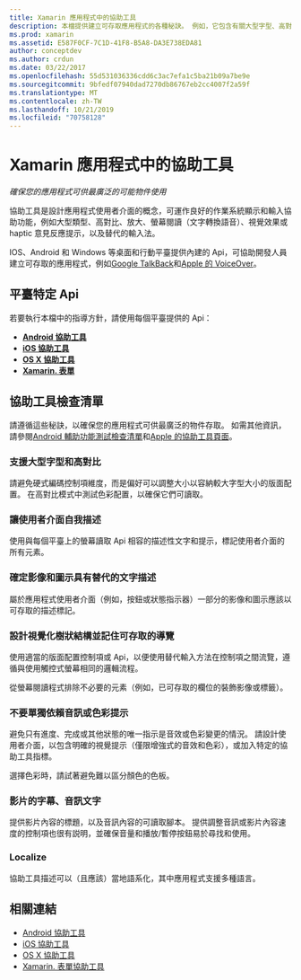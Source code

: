 ```yaml
---
title: Xamarin 應用程式中的協助工具
description: 本檔提供建立可存取應用程式的各種秘訣。 例如，它包含有關大型字型、高對比、自我描述介面等的建議。
ms.prod: xamarin
ms.assetid: E587F0CF-7C1D-41F8-B5A8-DA3E738EDA81
author: conceptdev
ms.author: crdun
ms.date: 03/22/2017
ms.openlocfilehash: 55d531036336cdd6c3ac7efa1c5ba21b09a7be9e
ms.sourcegitcommit: 9bfedf07940dad7270db86767eb2cc4007f2a59f
ms.translationtype: MT
ms.contentlocale: zh-TW
ms.lasthandoff: 10/21/2019
ms.locfileid: "70758128"
---
```

# <a name="accessibility-in-xamarin-apps"></a>Xamarin 應用程式中的協助工具

_確保您的應用程式可供最廣泛的可能物件使用_

協助工具是設計應用程式使用者介面的概念，可運作良好的作業系統顯示和輸入協助功能，例如大型類型、高對比、放大、螢幕閱讀（文字轉換語音）、視覺效果或 haptic 意見反應提示，以及替代的輸入法。

IOS、Android 和 Windows 等桌面和行動平臺提供內建的 Api，可協助開發人員建立可存取的應用程式，例如[Google TalkBack](https://play.google.com/store/apps/details?id=com.google.android.marvin.talkback)和[Apple 的 VoiceOver](http://www.apple.com/accessibility/ios/voiceover/)。

## <a name="platform-specific-apis"></a>平臺特定 Api

若要執行本檔中的指導方針，請使用每個平臺提供的 Api：

- [**Android 協助工具**](~/android/app-fundamentals/accessibility.md)
- [**iOS 協助工具**](~/ios/app-fundamentals/accessibility.md)
- [**OS X 協助工具**](~/mac/app-fundamentals/accessibility.md)
- [**Xamarin. 表單**](~/xamarin-forms/app-fundamentals/accessibility/index.md)

<a name="checklist" />

## <a name="accessibility-checklist"></a>協助工具檢查清單

請遵循這些秘訣，以確保您的應用程式可供最廣泛的物件存取。 如需其他資訊，請參閱[Android 輔助功能測試檢查清單](https://developer.android.com/training/accessibility/testing.html)和[Apple 的協助工具頁面](http://www.apple.com/accessibility/)。

### <a name="support-large-fonts-and-high-contrast"></a>支援大型字型和高對比

請避免硬式編碼控制項維度，而是偏好可以調整大小以容納較大字型大小的版面配置。
在高對比模式中測試色彩配置，以確保它們可讀取。

### <a name="make-the-user-interface-self-describing"></a>讓使用者介面自我描述

使用與每個平臺上的螢幕讀取 Api 相容的描述性文字和提示，標記使用者介面的所有元素。

### <a name="ensure-that-images-and-icons-have-an-alternate-text-description"></a>確定影像和圖示具有替代的文字描述

屬於應用程式使用者介面（例如，按鈕或狀態指示器）一部分的影像和圖示應該以可存取的描述標記。

### <a name="design-the-visual-tree-with-accessible-navigation-in-mind"></a>設計視覺化樹狀結構並記住可存取的導覽

使用適當的版面配置控制項或 Api，以便使用替代輸入方法在控制項之間流覽，遵循與使用觸控式螢幕相同的邏輯流程。

從螢幕閱讀程式排除不必要的元素（例如，已可存取的欄位的裝飾影像或標籤）。

### <a name="dont-rely-on-audio-or-color-cues-alone"></a>不要單獨依賴音訊或色彩提示

避免只有進度、完成或其他狀態的唯一指示是音效或色彩變更的情況。 請設計使用者介面，以包含明確的視覺提示（僅限增強式的音效和色彩），或加入特定的協助工具指標。

選擇色彩時，請試著避免難以區分顏色的色板。

### <a name="captioning-for-video-text-for-audio"></a>影片的字幕、音訊文字

提供影片內容的標題，以及音訊內容的可讀取腳本。 提供調整音訊或影片內容速度的控制項也很有説明，並確保音量和播放/暫停按鈕易於尋找和使用。

### <a name="localize"></a>Localize

協助工具描述可以（且應該）當地語系化，其中應用程式支援多種語言。

## <a name="related-links"></a>相關連結

- [Android 協助工具](~/android/app-fundamentals/accessibility.md)
- [iOS 協助工具](~/ios/app-fundamentals/accessibility.md)
- [OS X 協助工具](~/mac/app-fundamentals/accessibility.md)
- [Xamarin. 表單協助工具](~/xamarin-forms/app-fundamentals/accessibility/index.md)

